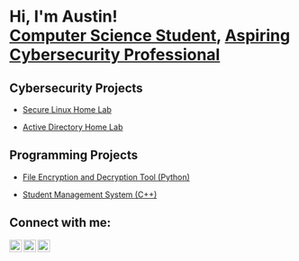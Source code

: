<h1>Hi, I'm Austin! <br/><a href="https://github.com/austindennoCS">Computer Science Student</a>, <a href="https://github.com/austindennoCS">Aspiring Cybersecurity Professional</a></h1>

<h2>Cybersecurity Projects</h2>

  - [Secure Linux Home Lab](https://github.com/austindennoCS)

  - [Active Directory Home Lab](https://github.com/austindennoCS)

<h2>Programming Projects</h2>

  - [File Encryption and Decryption Tool (Python)](https://github.com/austindennoCS)
  
  - [Student Management System (C++)](https://github.com/austindennoCS)

<h2>Connect with me:</h2>

[<img align="left" alt="austindennoCS | Twitter" width="22px" src="https://cdn.jsdelivr.net/npm/simple-icons@v3/icons/twitter.svg" />][twitter]
[<img align="left" alt="austindennoCS | LinkedIn" width="22px" src="https://cdn.jsdelivr.net/npm/simple-icons@v3/icons/linkedin.svg" />][linkedin]
[<img align="left" alt="austindennoCS | Instagram" width="22px" src="https://cdn.jsdelivr.net/npm/simple-icons@v3/icons/instagram.svg" />][instagram]

[twitter]: https://twitter.com
[instagram]: https://www.instagram.com
[linkedin]: https://linkedin.com


